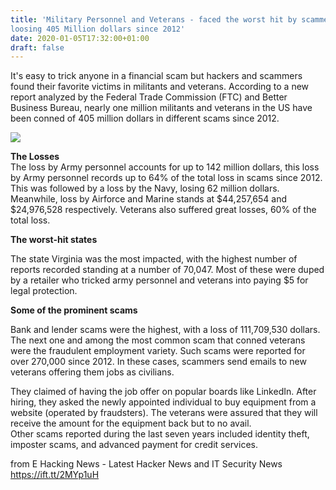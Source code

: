 ```yaml
---
title: 'Military Personnel and Veterans - faced the worst hit by scammers
loosing 405 Million dollars since 2012'
date: 2020-01-05T17:32:00+01:00
draft: false
---
```


  
  
It's easy to trick anyone in a financial scam but hackers and scammers found their favorite victims in militants and veterans. According to a new report analyzed by the Federal Trade Commission (FTC) and Better Business Bureau, nearly one million militants and veterans in the US have been conned of 405 million dollars in different scams since 2012.  
  

[![](https://1.bp.blogspot.com/-hAX6t_ziAC8/XhIK5A1eV8I/AAAAAAAAAeM/y8m1IvDvNO4IAvOngNgLXaFjD32k3PjfgCLcBGAsYHQ/s640/road-sign-464653_1280.jpg)](https://1.bp.blogspot.com/-hAX6t_ziAC8/XhIK5A1eV8I/AAAAAAAAAeM/y8m1IvDvNO4IAvOngNgLXaFjD32k3PjfgCLcBGAsYHQ/s1600/road-sign-464653_1280.jpg)

  
  
**The Losses**  
The loss by Army personnel accounts for up to 142 million dollars, this loss by Army personnel records up to 64% of the total loss in scams since 2012. This was followed by a loss by the Navy, losing 62 million dollars. Meanwhile, loss by Airforce and Marine stands at $44,257,654 and $24,976,528 respectively. Veterans also suffered great losses, 60% of the total loss.  
  
**The worst-hit states**  
  
The state Virginia was the most impacted, with the highest number of reports recorded standing at a number of 70,047. Most of these were duped by a retailer who tricked army personnel and veterans into paying $5 for legal protection.  
  
**Some of the prominent scams**  
  
Bank and lender scams were the highest, with a loss of 111,709,530 dollars. The next one and among the most common scam that conned veterans were the fraudulent employment variety. Such scams were reported for over 270,000 since 2012. In these cases, scammers send emails to new veterans offering them jobs as civilians.  
  
They claimed of having the job offer on popular boards like LinkedIn. After hiring, they asked the newly appointed individual to buy equipment from a website (operated by fraudsters). The veterans were assured that they will receive the amount for the equipment back but to no avail.  
Other scams reported during the last seven years included identity theft, imposter scams, and advanced payment for credit services.

  
  
from E Hacking News - Latest Hacker News and IT Security News https://ift.tt/2MYp1uH
